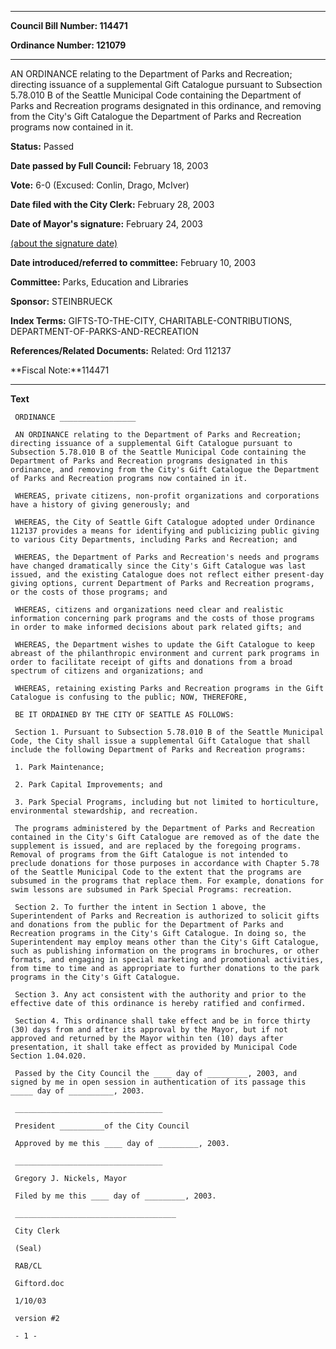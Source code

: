 

********

**Council Bill Number: 114471**
   
**Ordinance Number: 121079**
********

 AN ORDINANCE relating to the Department of Parks and Recreation; directing issuance of a supplemental Gift Catalogue pursuant to Subsection 5.78.010 B of the Seattle Municipal Code containing the Department of Parks and Recreation programs designated in this ordinance, and removing from the City's Gift Catalogue the Department of Parks and Recreation programs now contained in it.

**Status:** Passed
   
**Date passed by Full Council:** February 18, 2003
   
**Vote:** 6-0 (Excused: Conlin, Drago, McIver)
   
**Date filed with the City Clerk:** February 28, 2003
   
**Date of Mayor's signature:** February 24, 2003
   
[(about the signature date)](/~public/approvaldate.htm)
   
   
   
**Date introduced/referred to committee:** February 10, 2003
   
**Committee:** Parks, Education and Libraries
   
**Sponsor:** STEINBRUECK
   
   
**Index Terms:** GIFTS-TO-THE-CITY, CHARITABLE-CONTRIBUTIONS, DEPARTMENT-OF-PARKS-AND-RECREATION

**References/Related Documents:** Related: Ord 112137

**Fiscal Note:**114471

********

**Text**
   
```
 ORDINANCE _________________

 AN ORDINANCE relating to the Department of Parks and Recreation; directing issuance of a supplemental Gift Catalogue pursuant to Subsection 5.78.010 B of the Seattle Municipal Code containing the Department of Parks and Recreation programs designated in this ordinance, and removing from the City's Gift Catalogue the Department of Parks and Recreation programs now contained in it.

 WHEREAS, private citizens, non-profit organizations and corporations have a history of giving generously; and

 WHEREAS, the City of Seattle Gift Catalogue adopted under Ordinance 112137 provides a means for identifying and publicizing public giving to various City Departments, including Parks and Recreation; and

 WHEREAS, the Department of Parks and Recreation's needs and programs have changed dramatically since the City's Gift Catalogue was last issued, and the existing Catalogue does not reflect either present-day giving options, current Department of Parks and Recreation programs, or the costs of those programs; and

 WHEREAS, citizens and organizations need clear and realistic information concerning park programs and the costs of those programs in order to make informed decisions about park related gifts; and

 WHEREAS, the Department wishes to update the Gift Catalogue to keep abreast of the philanthropic environment and current park programs in order to facilitate receipt of gifts and donations from a broad spectrum of citizens and organizations; and

 WHEREAS, retaining existing Parks and Recreation programs in the Gift Catalogue is confusing to the public; NOW, THEREFORE,

 BE IT ORDAINED BY THE CITY OF SEATTLE AS FOLLOWS:

 Section 1. Pursuant to Subsection 5.78.010 B of the Seattle Municipal Code, the City shall issue a supplemental Gift Catalogue that shall include the following Department of Parks and Recreation programs:

 1. Park Maintenance;

 2. Park Capital Improvements; and

 3. Park Special Programs, including but not limited to horticulture, environmental stewardship, and recreation.

 The programs administered by the Department of Parks and Recreation contained in the City's Gift Catalogue are removed as of the date the supplement is issued, and are replaced by the foregoing programs. Removal of programs from the Gift Catalogue is not intended to preclude donations for those purposes in accordance with Chapter 5.78 of the Seattle Municipal Code to the extent that the programs are subsumed in the programs that replace them. For example, donations for swim lessons are subsumed in Park Special Programs: recreation.

 Section 2. To further the intent in Section 1 above, the Superintendent of Parks and Recreation is authorized to solicit gifts and donations from the public for the Department of Parks and Recreation programs in the City's Gift Catalogue. In doing so, the Superintendent may employ means other than the City's Gift Catalogue, such as publishing information on the programs in brochures, or other formats, and engaging in special marketing and promotional activities, from time to time and as appropriate to further donations to the park programs in the City's Gift Catalogue.

 Section 3. Any act consistent with the authority and prior to the effective date of this ordinance is hereby ratified and confirmed.

 Section 4. This ordinance shall take effect and be in force thirty (30) days from and after its approval by the Mayor, but if not approved and returned by the Mayor within ten (10) days after presentation, it shall take effect as provided by Municipal Code Section 1.04.020.

 Passed by the City Council the ____ day of _________, 2003, and signed by me in open session in authentication of its passage this _____ day of __________, 2003.

 _________________________________

 President __________of the City Council

 Approved by me this ____ day of _________, 2003.

 _________________________________

 Gregory J. Nickels, Mayor

 Filed by me this ____ day of _________, 2003.

 ____________________________________

 City Clerk

 (Seal)

 RAB/CL

 Giftord.doc

 1/10/03

 version #2

 - 1 -

```
